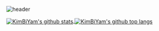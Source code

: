 ![header](https://capsule-render.vercel.app/api?type=waving&color=auto&height=200&section=header&text=KimBiYam&fontSize=48)

<a href="https://github.com/anuraghazra/github-readme-stats">
  <img align="center" src="https://github-readme-stats.vercel.app/api?username=KimBiYam&count_private=true&show_icons=true" alt="KimBiYam's github stats" />
</a>
<a href="https://github.com/anuraghazra/github-readme-stats">
  <img align="center" src="https://github-readme-stats.anuraghazra1.vercel.app/api/top-langs/?username=KimBiYam&layout=compact" alt="KimBiYam's github top langs" />
</a>  
